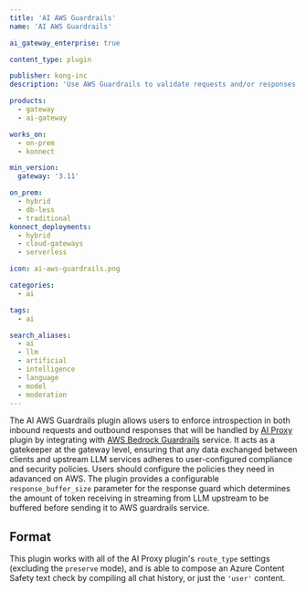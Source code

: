 ```yaml
---
title: 'AI AWS Guardrails'
name: 'AI AWS Guardrails'

ai_gateway_enterprise: true

content_type: plugin

publisher: kong-inc
description: 'Use AWS Guardrails to validate requests and/or responses in the AI Proxy plugin before forwarding them between clients and upstream LLMs.'

products:
  - gateway
  - ai-gateway

works_on:
  - on-prem
  - konnect

min_version:
  gateway: '3.11'

on_prem:
  - hybrid
  - db-less
  - traditional
konnect_deployments:
  - hybrid
  - cloud-gateways
  - serverless

icon: ai-aws-guardrails.png

categories:
  - ai

tags:
  - ai

search_aliases:
  - ai
  - llm
  - artificial
  - intelligence
  - language
  - model
  - moderation
---
```


The AI AWS Guardrails plugin allows users to enforce introspection in both inbound requests and outbound responses that will be handled by [AI Proxy](/plugins/ai-proxy/) plugin by integrating with [AWS Bedrock Guardrails](https://aws.amazon.com/bedrock/guardrails/) service. It acts as a gatekeeper at the gateway level, ensuring that any data exchanged between clients and upstream LLM services adheres to user-configured compliance and security policies.
Users should configure the policies they need in adavanced on AWS.
The plugin provides a configurable `response_buffer_size` parameter for the response guard which determines the amount of token receiving in streaming from LLM upstream to be buffered before sending it to AWS guardrails service.

## Format

This plugin works with all of the AI Proxy plugin's `route_type` settings (excluding the `preserve` mode), and is able to
compose an Azure Content Safety text check by compiling all chat history, or just the `'user'` content.